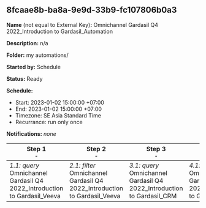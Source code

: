 ## 8fcaae8b-ba8a-9e9d-33b9-fc107806b0a3

**Name** (not equal to External Key)**:** Omnichannel Gardasil Q4 2022_Introduction to Gardasil_Automation

**Description:** n/a

**Folder:** my automations/

**Started by:** Schedule

**Status:** Ready

**Schedule:**

* Start: 2023-01-02 15:00:00 +07:00
* End: 2023-01-02 15:00:00 +07:00
* Timezone: SE Asia Standard Time
* Recurrance: run only once

**Notifications:** _none_


| Step 1<br>_<small>-</small>_ | Step 2<br>_<small>-</small>_ | Step 3<br>_<small>-</small>_ | Step 4<br>_<small>-</small>_ |
| --- | --- | --- | --- |
| _1.1: query_<br>Omnichannel Gardasil Q4 2022_Introduction to Gardasil_Veeva | _2.1: filter_<br>Omnichannel Gardasil Q4 2022_Introduction to Gardasil_Veeva | _3.1: query_<br>Omnichannel Gardasil Q4 2022_Introduction to Gardasil_CRM | _4.1: filter_<br>Omnichannel Gardasil Q4 2022_Introduction to Gardasil_CRM |
